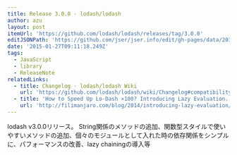 ```yaml
---
title: Release 3.0.0 · lodash/lodash
author: azu
layout: post
itemUrl: 'https://github.com/lodash/lodash/releases/tag/3.0.0'
editJSONPath: 'https://github.com/jser/jser.info/edit/gh-pages/data/2015/01/index.json'
date: '2015-01-27T09:11:18.249Z'
tags:
  - JavaScript
  - library
  - ReleaseNote
relatedLinks:
  - title: Changelog · lodash/lodash Wiki
    url: 'https://github.com/lodash/lodash/wiki/Changelog#compatibility-warnings'
  - title: 'How to Speed Up Lo-Dash ×100? Introducing Lazy Evaluation. | Filip Zawada'
    url: 'http://filimanjaro.com/blog/2014/introducing-lazy-evaluation/'
---
```

lodash v3.0.0リリース。
String関係のメソッドの追加、関数型スタイルで使いやすいメソッドの追加、個々のモジュールとして入れた時の依存関係をシンプルに、パフォーマンスの改善、lazy chainingの導入等
